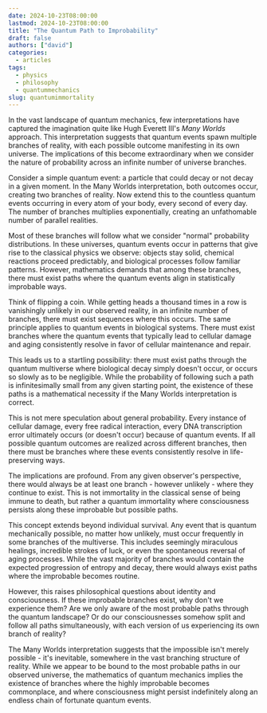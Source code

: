 ```yaml
---
date: 2024-10-23T08:00:00
lastmod: 2024-10-23T08:00:00
title: "The Quantum Path to Improbability"
draft: false
authors: ["david"]
categories:
  - articles
tags:
  - physics
  - philosophy
  - quantummechanics
slug: quantumimmortality
---
```



In the vast landscape of quantum mechanics, few interpretations have captured the imagination quite like Hugh Everett III's *Many Worlds* approach. This interpretation suggests that quantum events spawn multiple branches of reality, with each possible outcome manifesting in its own universe. The  implications of this become  extraordinary when we consider the nature of probability across an infinite number of universe branches.

Consider a simple quantum event: a particle that could decay or not decay in a given moment. In the Many Worlds interpretation, both outcomes occur, creating two branches of reality. Now extend this to the countless quantum events occurring in every atom of your body, every second of every day. The number of branches multiplies exponentially, creating an unfathomable number of parallel realities.

Most of these branches will follow what we consider "normal" probability distributions. In these universes, quantum events occur in patterns that give rise to the classical physics we observe: objects stay solid, chemical reactions proceed predictably, and biological processes follow familiar patterns. However, mathematics demands that among these branches, there must exist paths where the quantum events align in statistically improbable ways.

Think of flipping a coin. While getting heads a thousand times in a row is vanishingly unlikely in our observed reality, in an infinite number of branches, there must exist sequences where this occurs. The same principle applies to quantum events in biological systems. There must exist branches where the quantum events that typically lead to cellular damage and aging consistently resolve in favor of cellular maintenance and repair.

This leads us to a startling possibility: there must exist paths through the quantum multiverse where biological decay simply doesn't occur, or occurs so slowly as to be negligible. While the probability of following such a path is infinitesimally small from any given starting point, the existence of these paths is a mathematical necessity if the Many Worlds interpretation is correct.

This is not mere speculation about general probability. Every instance of cellular damage, every free radical interaction, every DNA transcription error ultimately occurs (or doesn't occur) because of quantum events. If all possible quantum outcomes are realized across different branches, then there must be branches where these events consistently resolve in life-preserving ways.

The implications are profound. From any given observer's perspective, there would always be at least one branch - however unlikely - where they continue to exist. This is not immortality in the classical sense of being immune to death, but rather a quantum immortality where consciousness persists along these improbable but possible paths.

This concept extends beyond individual survival. Any event that is quantum mechanically possible, no matter how unlikely, must occur frequently in some branches of the multiverse. This includes seemingly miraculous healings, incredible strokes of luck, or even the spontaneous reversal of aging processes. While the vast majority of branches would contain the expected progression of entropy and decay, there would always exist paths where the improbable becomes routine.

However, this raises philosophical questions about identity and consciousness. If these improbable branches exist, why don't we experience them? Are we only aware of the most probable paths through the quantum landscape? Or do our consciousnesses somehow split and follow all paths simultaneously, with each version of us experiencing its own branch of reality?

The Many Worlds interpretation suggests that the impossible isn't merely possible - it's inevitable, somewhere in the vast branching structure of reality. While we appear to be bound to the most probable paths in our observed universe, the mathematics of quantum mechanics implies the existence of branches where the highly improbable becomes commonplace, and where consciousness might persist indefinitely along an endless chain of fortunate quantum events.
